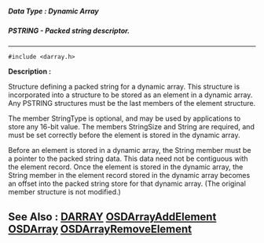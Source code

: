 ##### Data Type : Dynamic Array
##### PSTRING - Packed string descriptor.
---
```
#include <darray.h>
```
**Description :**

Structure defining a packed string for a dynamic array.  This structure is 
incorporated into a structure to be stored as an element in a dynamic array.  
Any PSTRING structures must be the last members of the element structure.

The member StringType is optional, and may be used by applications to store any 
16-bit value.  The members StringSize and String are required, and must be set 
correctly before the element is stored in the dynamic array.

Before an element is stored in a dynamic array, the String member must be a 
pointer to the packed string data.  This data need not be contiguous with the 
element record.  Once the element is stored in the dynamic array, the String 
member in the element record stored in the dynamic array becomes an offset into 
the packed string store for that dynamic array.  (The original member structure 
is not modified.)

**See Also :**
[DARRAY](/domino-c-api-docs/reference/Data/DARRAY)
[OSDArrayAddElement](/domino-c-api-docs/reference/Func/OSDArrayAddElement)
[OSDArray](/domino-c-api-docs/reference/Func/OSDArray)
[OSDArrayRemoveElement](/domino-c-api-docs/reference/Func/OSDArrayRemoveElement)
---

